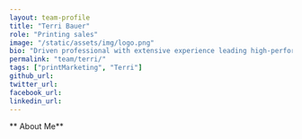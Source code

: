 ```yaml
---
layout: team-profile
title: "Terri Bauer"
role: "Printing sales"
image: "/static/assets/img/logo.png"
bio: "Driven professional with extensive experience leading high-performance sales and marketing teams"
permalink: "team/terri/"
tags: ["printMarketing", "Terri"]
github_url: 
twitter_url: 
facebook_url:
linkedin_url: 
---
```


** About Me**

